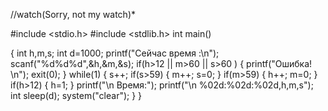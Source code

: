 //watch(Sorry, not my watch)*


#include <stdio.h>
#include <stdlib.h>
int main()

 {
    int h,m,s;
    int d=1000;
    printf("Cейчас время :\n");
    scanf("%d%d%d",&h,&m,&s);
    if(h>12 || m>60 || s>60 )
       {
        printf("Ошибка! \n");
        exit(0);
       }
            while(1)
    {
       s++;
       if(s>59)
         {
            m++;
            s=0;
         }
        if(m>59)
       {
            h++;
            m=0;
       }
       if(h>12)
       {
            h=1;
       }
       printf("\n Время:");
       printf("\n %02d:%02d:%02d,h,m,s");
       int sleep(d);
       system("clear");
    }
}
